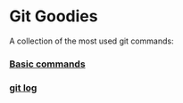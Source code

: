 # Git Goodies
A collection of the most used git commands:

### [Basic commands](basic.md)

### [git log](log.md)